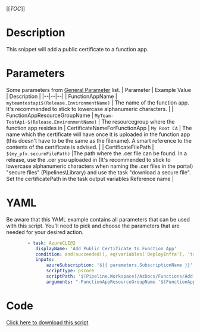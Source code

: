 [[_TOC_]]

# Description

This snippet will add a public certificate to a function app.

# Parameters

Some parameters from [General Parameter](/Azure/Azure-CLI-Snippets) list.
| Parameter | Example Value | Description |
|--|--|--|
| FunctionAppName | `myteamtestapi$(Release.EnvironmentName)` | The name of the function app. It's recommended to stick to lowercase alphanumeric characters. |
| FunctionAppResourceGroupName | `MyTeam-TestApi-$(Release.EnvironmentName)` | The resourcegroup where the function app resides in
| CertificateNameForFunctionApp | `My Root CA` | The name which the certificate will have once it is uploaded in the function app (this doesn't have to be the same as the filename). A smart reference to the contents of the certificate is advised. |
| CertificateFilePath | `$(my_pfx.secureFilePath)` |The path where the .cer file can be found. In a release, use the .cer you uploaded in (It's recommended to stick to lowercase alphanumeric characters when naming the .cer files in the portal) "secure files" (Pipelines\Library) and use the task "download a secure file". Set the certificatePath in the task output variables Reference name |

# YAML

Be aware that this YAML example contains all parameters that can be used with this script. You'll need to pick and choose the parameters that are needed for your desired action.

```yaml
        - task: AzureCLI@2
           displayName: 'Add Public Certificate to Function App'
           condition: and(succeeded(), eq(variables['DeployInfra'], 'true'))
           inputs:
               azureSubscription: '${{ parameters.SubscriptionName }}'
               scriptType: pscore
               scriptPath: '$(Pipeline.Workspace)/AzDocs/Functions/Add-Public-Certificate-to-Function-App.ps1'
               arguments: "-FunctionAppResourceGroupName '$(FunctionAppResourceGroupName)' -FunctionAppName '$(FunctionAppName)' -CertificateNameForFunctionApp '$(CertificateNameForFunctionApp)' -CertificateFilePath '$(CertificateFilePath)'"
```

# Code

[Click here to download this script](../../../../src/Functions/Add-Public-Certificate-to-Function-App.ps1)
